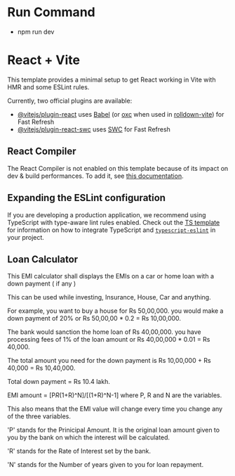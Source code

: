 # Run Command

- npm run dev

# React + Vite

This template provides a minimal setup to get React working in Vite with HMR and some ESLint rules.

Currently, two official plugins are available:

- [@vitejs/plugin-react](https://github.com/vitejs/vite-plugin-react/blob/main/packages/plugin-react) uses [Babel](https://babeljs.io/) (or [oxc](https://oxc.rs) when used in [rolldown-vite](https://vite.dev/guide/rolldown)) for Fast Refresh
- [@vitejs/plugin-react-swc](https://github.com/vitejs/vite-plugin-react/blob/main/packages/plugin-react-swc) uses [SWC](https://swc.rs/) for Fast Refresh

## React Compiler

The React Compiler is not enabled on this template because of its impact on dev & build performances. To add it, see [this documentation](https://react.dev/learn/react-compiler/installation).

## Expanding the ESLint configuration

If you are developing a production application, we recommend using TypeScript with type-aware lint rules enabled. Check out the [TS template](https://github.com/vitejs/vite/tree/main/packages/create-vite/template-react-ts) for information on how to integrate TypeScript and [`typescript-eslint`](https://typescript-eslint.io) in your project.

## Loan Calculator

This EMI calculator shall displays the EMIs on a car or home loan with a down payment ( if any )

This can be used while investing, Insurance, House, Car and anything.

For example, you want to buy a house for Rs 50,00,000. you would make a down payment of 20% or Rs 50,00,00 \* 0.2 = Rs 10,00,000.

The bank would sanction the home loan of Rs 40,00,000. you have processing fees of 1% of the loan amount or Rs 40,00,000 \* 0.01 = Rs 40,000.

The total amount you need for the down payment is Rs 10,00,000 + Rs 40,000 = Rs 10,40,000.

Total down payment = Rs 10.4 lakh.

EMI amount = [P*R*(1+R)^N]/[(1+R)^N-1] where P, R and N are the variables.

This also means that the EMI value will change every time you change any of the three variables.

'P' stands for the Prinicipal Amount. It is the original loan amount given to you by the bank on which the interest will be calculated.

'R' stands for the Rate of Interest set by the bank.

'N' stands for the Number of years given to you for loan repayment.
